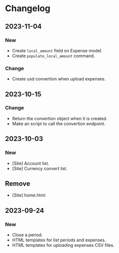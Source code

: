 # Changelog

## 2023-11-04
### New
- Create `local_amount` field on Expense model.
- Create `populate_local_amount` command.

### Change
- Create usd convertion when upload expenses.

## 2023-10-15
### Change
- Return the convertion object when it is created.
- Make an script to call the convertion endpoint.

## 2023-10-03
### New
- [Site] Account list.
- [Site] Currency convert list.

## Remove
- [Site] home.html

## 2023-09-24
### New
- Close a period.
- HTML templates for list periods and expenses.
- HTML templates for uploading expenses CSV files.
